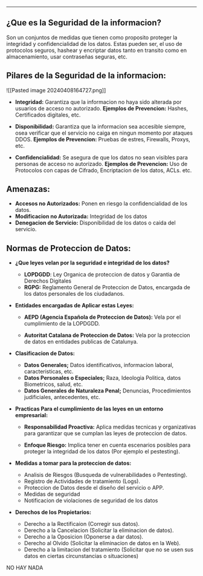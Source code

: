 
---
## ¿Que es la Seguridad de la informacion?
Son un conjuntos de medidas que tienen como proposito proteger la integridad y confidencialidad de los datos. Estas pueden ser, el uso de protocolos seguros, hashear y encriptar datos tanto en transito como en almacenamiento, usar contraseñas seguras, etc.

## Pilares de la Seguridad de la informacion:

![[Pasted image 20240408164727.png]]

- **Integridad:**
	 Garantiza que la informacion no haya sido alterada por usuarios de acceso no autorizado.
	 **Ejemplos de Prevencion:**
	  Hashes, Certificados digitales, etc.
	  
- **Disponibilidad:**
	 Garantiza que la informacion sea accesible siempre, osea verificar que el servicio no caiga en ningun momento por ataques DDOS.
	 **Ejemplos de Prevencion:**
	 Pruebas de estres, Firewalls, Proxys, etc.
	 
- **Confidencialidad:**
	  Se asegura de que los datos no sean visibles para personas de acceso no autorizado. 
	  **Ejemplos de Prevencion:**
	  Uso de Protocolos con capas de Cifrado, Encriptacion de los datos, ACLs. etc.


## Amenazas:

- **Accesos no Autorizados:** Ponen en riesgo la confidencialidad de los datos.
- **Modificacion no Autorizada:** Integridad de los datos
- **Denegacion de Servicio:** Disponibilidad de los datos o caida del servicio.



## Normas de Proteccion de Datos:


- **¿Que leyes velan por la seguridad e integridad de los datos?**
	 
	 - **LOPDGDD**: Ley Organica de proteccion de datos y Garantia de Derechos Digitales
	 - **RGPG:** Reglamento General de Proteccion de Datos, encargada de los datos personales de los ciudadanos.
	 
- **Entidades encargadas de Aplicar estas Leyes:**
	 - **AEPD (Agencia Española de Proteccion de Datos):** 
		 Vela por el cumplimiento de la LOPDGDD.
		 
	 - **Autoritat Catalana de Proteccion de Datos:**
		 Vela por la proteccion de datos en entidades publicas de Catalunya.
		 
- **Clasificacion de Datos:**
	 
	 - **Datos Generales;**
		  Datos identificativos, informacion laboral, caracteristicas, etc.
	 - **Datos Personales o Especiales;**
		 Raza, Ideologia Politica, datos Biometricos, salud, etc. 
	 - **Datos Generales de Naturaleza Penal;**
		 Denuncias, Procedimientos judificiales, antecedentes, etc.
	 
- **Practicas Para el cumplimiento de las leyes en un entorno empresarial:**
	 - **Responsabilidad Proactiva:**
		 Aplica medidas tecnicas y organizativas para garantizar que se cumplan las leyes de proteccion de datos.
		 
	 - **Enfoque Riesgo:**
		 Implica tener en cuenta escenarios posibles para proteger la integridad de los datos (Por ejemplo el pestesting).
		 
- **Medidas a tomar para la proteccion de datos:**
	 - Analisis de Riesgos (Busqueda de vulnerabilidades o Pentesting).
	 - Registro de Actividades de tratamiento (Logs).
	 - Proteccion de Datos desde el diseño del servicio o APP.
	 - Medidas de seguridad 
	 - Notificacion de violaciones de seguridad de los datos
	
- **Derechos de los Propietarios:**
	 - Derecho a la Rectificaion (Corregir sus datos).
	 - Derecho a la Cancelacion (Solicitar la eliminacion de datos).
	 - Derecho a la Oposicion (Oponerse a dar datos).
	 - Derecho al Olvido (Solicitar la eliminacion de datos en la Web).
	 - Derecho a la limitacion del tratamiento (Solicitar que no se usen sus datos en ciertas circunstancias o situaciones)

NO HAY NADA